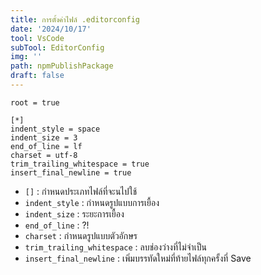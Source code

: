 ```yaml
---
title: การตั้งค่าไฟล์ .editorconfig
date: '2024/10/17'
tool: VsCode
subTool: EditorConfig
img: ''
path: npmPublishPackage
draft: false
---
```


```shell
root = true

[*]
indent_style = space
indent_size = 3
end_of_line = lf
charset = utf-8
trim_trailing_whitespace = true
insert_final_newline = true
```

- `[]` : กำหนดประเภทไฟล์ที่จะนไปใช้
- `indent_style` : กำหนดรูปแบบการเยื้อง
- `indent_size` : ระยะการเยื้อง
- `end_of_line` : ?!
- `charset` : กำหนดรูปแบบตัวอักษร
- `trim_trailing_whitespace` : ลบช่องว่างที่ไม่จำเป็น
- `insert_final_newline` : เพิ่มบรรทัดใหม่ที่ท้ายไฟล์ทุกครั้งที่ Save
